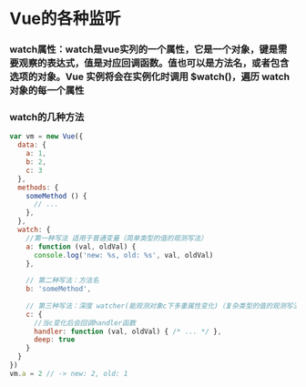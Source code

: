 # Vue的各种监听
### watch属性：watch是vue实列的一个属性，它是一个对象，键是需要观察的表达式，值是对应回调函数。值也可以是方法名，或者包含选项的对象。Vue 实例将会在实例化时调用 $watch()，遍历 watch 对象的每一个属性
### watch的几种方法
```js
var vm = new Vue({
  data: {
    a: 1,
    b: 2,
    c: 3
  },
  methods: {
    someMethod () {
      // ...
    },
  },
  watch: {
    //第一种写法 适用于普通变量（简单类型的值的观测写法）
    a: function (val, oldVal) {
      console.log('new: %s, old: %s', val, oldVal)
    },
    
    // 第二种写法：方法名
    b: 'someMethod',
    
    // 第三种写法：深度 watcher(能观测对象c下多重属性变化)（复杂类型的值的观测写法）
    c: {
      //当c变化后会回调handler函数
      handler: function (val, oldVal) { /* ... */ },
      deep: true
    }
  }
})
vm.a = 2 // -> new: 2, old: 1
```
